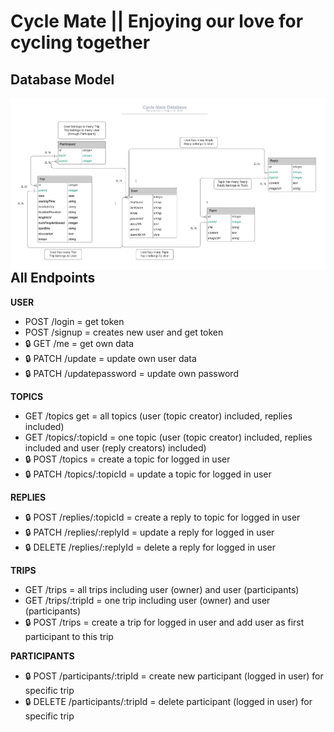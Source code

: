 # Cycle Mate || Enjoying our love for cycling together 

## Database Model

<img src="DataBase-diagram.png"
     alt="Database model"
     style="float: left; margin-right: 10px;" />

## All Endpoints

**USER**

- POST /login = get token
- POST /signup = creates new user and get token
- 🔒 GET /me = get own data
- 🔒 PATCH /update = update own user data
- 🔒 PATCH /updatepassword = update own password

**TOPICS**

- GET /topics get = all topics (user (topic creator) included, replies included)
- GET /topics/:topicId = one topic (user (topic creator) included, replies included and user (reply creators) included)
- 🔒 POST /topics = create a topic for logged in user
- 🔒 PATCH /topics/:topicId = update a topic for logged in user

**REPLIES**

- 🔒 POST /replies/:topicId = create a reply to topic for logged in user
- 🔒 PATCH /replies/:replyId = update a reply for logged in user
- 🔒 DELETE /replies/:replyId = delete a reply for logged in user

**TRIPS**

- GET /trips = all trips including user (owner) and user (participants)
- GET /trips/:tripId = one trip including user (owner) and user (participants)
- 🔒 POST /trips = create a trip for logged in user and add user as first participant to this trip

**PARTICIPANTS**

- 🔒 POST /participants/:tripId = create new participant (logged in user) for specific trip
- 🔒 DELETE /participants/:tripId = delete participant (logged in user) for specific trip
